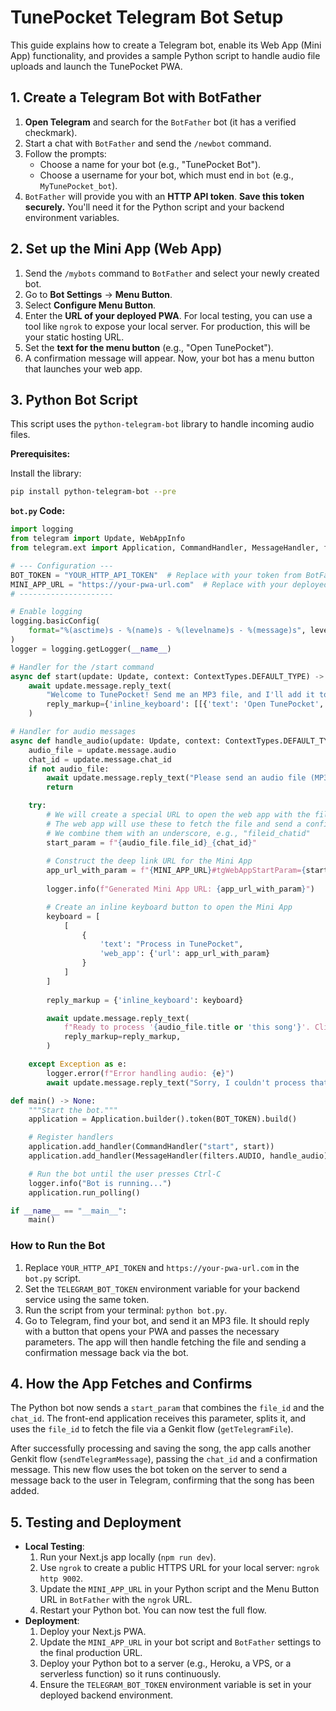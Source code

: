# TunePocket Telegram Bot Setup

This guide explains how to create a Telegram bot, enable its Web App (Mini App) functionality, and provides a sample Python script to handle audio file uploads and launch the TunePocket PWA.

## 1. Create a Telegram Bot with BotFather

1.  **Open Telegram** and search for the `BotFather` bot (it has a verified checkmark).
2.  Start a chat with `BotFather` and send the `/newbot` command.
3.  Follow the prompts:
    *   Choose a name for your bot (e.g., "TunePocket Bot").
    *   Choose a username for your bot, which must end in `bot` (e.g., `MyTunePocket_bot`).
4.  `BotFather` will provide you with an **HTTP API token**. **Save this token securely.** You'll need it for the Python script and your backend environment variables.

## 2. Set up the Mini App (Web App)

1.  Send the `/mybots` command to `BotFather` and select your newly created bot.
2.  Go to **Bot Settings** -> **Menu Button**.
3.  Select **Configure Menu Button**.
4.  Enter the **URL of your deployed PWA**. For local testing, you can use a tool like `ngrok` to expose your local server. For production, this will be your static hosting URL.
5.  Set the **text for the menu button** (e.g., "Open TunePocket").
6.  A confirmation message will appear. Now, your bot has a menu button that launches your web app.

## 3. Python Bot Script

This script uses the `python-telegram-bot` library to handle incoming audio files.

**Prerequisites:**

Install the library:
```bash
pip install python-telegram-bot --pre
```

**`bot.py` Code:**

```python
import logging
from telegram import Update, WebAppInfo
from telegram.ext import Application, CommandHandler, MessageHandler, filters, ContextTypes

# --- Configuration ---
BOT_TOKEN = "YOUR_HTTP_API_TOKEN"  # Replace with your token from BotFather
MINI_APP_URL = "https://your-pwa-url.com"  # Replace with your deployed PWA's URL
# ---------------------

# Enable logging
logging.basicConfig(
    format="%(asctime)s - %(name)s - %(levelname)s - %(message)s", level=logging.INFO
)
logger = logging.getLogger(__name__)

# Handler for the /start command
async def start(update: Update, context: ContextTypes.DEFAULT_TYPE) -> None:
    await update.message.reply_text(
        "Welcome to TunePocket! Send me an MP3 file, and I'll add it to your library.",
        reply_markup={'inline_keyboard': [[{'text': 'Open TunePocket', 'web_app': {'url': MINI_APP_URL}}]]}
    )

# Handler for audio messages
async def handle_audio(update: Update, context: ContextTypes.DEFAULT_TYPE) -> None:
    audio_file = update.message.audio
    chat_id = update.message.chat_id
    if not audio_file:
        await update.message.reply_text("Please send an audio file (MP3).")
        return

    try:
        # We will create a special URL to open the web app with the file_id and chat_id
        # The web app will use these to fetch the file and send a confirmation message back.
        # We combine them with an underscore, e.g., "fileid_chatid"
        start_param = f"{audio_file.file_id}_{chat_id}"
        
        # Construct the deep link URL for the Mini App
        app_url_with_param = f"{MINI_APP_URL}#tgWebAppStartParam={start_param}"
        
        logger.info(f"Generated Mini App URL: {app_url_with_param}")

        # Create an inline keyboard button to open the Mini App
        keyboard = [
            [
                {
                    'text': "Process in TunePocket",
                    'web_app': {'url': app_url_with_param}
                }
            ]
        ]
        
        reply_markup = {'inline_keyboard': keyboard}

        await update.message.reply_text(
            f"Ready to process '{audio_file.title or 'this song'}'. Click below to open and add to your library:",
            reply_markup=reply_markup,
        )

    except Exception as e:
        logger.error(f"Error handling audio: {e}")
        await update.message.reply_text("Sorry, I couldn't process that file. Please try again.")

def main() -> None:
    """Start the bot."""
    application = Application.builder().token(BOT_TOKEN).build()

    # Register handlers
    application.add_handler(CommandHandler("start", start))
    application.add_handler(MessageHandler(filters.AUDIO, handle_audio))

    # Run the bot until the user presses Ctrl-C
    logger.info("Bot is running...")
    application.run_polling()

if __name__ == "__main__":
    main()

```

### How to Run the Bot

1.  Replace `YOUR_HTTP_API_TOKEN` and `https://your-pwa-url.com` in the `bot.py` script.
2.  Set the `TELEGRAM_BOT_TOKEN` environment variable for your backend service using the same token.
3.  Run the script from your terminal: `python bot.py`.
4.  Go to Telegram, find your bot, and send it an MP3 file. It should reply with a button that opens your PWA and passes the necessary parameters. The app will then handle fetching the file and sending a confirmation message back via the bot.

## 4. How the App Fetches and Confirms

The Python bot now sends a `start_param` that combines the `file_id` and the `chat_id`. The front-end application receives this parameter, splits it, and uses the `file_id` to fetch the file via a Genkit flow (`getTelegramFile`).

After successfully processing and saving the song, the app calls another Genkit flow (`sendTelegramMessage`), passing the `chat_id` and a confirmation message. This new flow uses the bot token on the server to send a message back to the user in Telegram, confirming that the song has been added.

## 5. Testing and Deployment

*   **Local Testing**:
    1.  Run your Next.js app locally (`npm run dev`).
    2.  Use `ngrok` to create a public HTTPS URL for your local server: `ngrok http 9002`.
    3.  Update the `MINI_APP_URL` in your Python script and the Menu Button URL in `BotFather` with the `ngrok` URL.
    4.  Restart your Python bot. You can now test the full flow.
*   **Deployment**:
    1.  Deploy your Next.js PWA.
    2.  Update the `MINI_APP_URL` in your bot script and `BotFather` settings to the final production URL.
    3.  Deploy your Python bot to a server (e.g., Heroku, a VPS, or a serverless function) so it runs continuously.
    4.  Ensure the `TELEGRAM_BOT_TOKEN` environment variable is set in your deployed backend environment.


